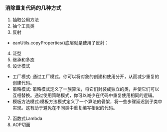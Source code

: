 ### 消除重复代码的几种方式
1. 抽取公用方法
2. 抽个工具类
3. 反射  
- eanUtils.copyProperties()底层就是使用了反射：
4. 泛型
5. 继承和多态
6. 设计模式
-   工厂模式: 通过工厂模式，你可以将对象的创建和使用分开，从而减少重复的创建代码。
-   策略模式: 策略模式定义了一族算法，将它们封装成独立的类，并使它们可以互相替换。通过使用策略模式，你可以减少在代码中重复使用相同的逻辑。
-   模板方法模式:模板方法模式定义了一个算法的骨架，将一些步骤延迟到子类中实现。这有助于避免在不同类中重复编写相似的代码。
7. 函数式Lambda
8. AOP切面
